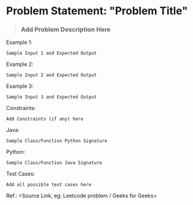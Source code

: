 # Problem Statement: "Problem Title"

> ### Add Problem Description Here

Example 1:
```
Sample Input 1 and Expected Output
```


Example 2:
```
Sample Input 2 and Expected Output
```

Example 3:
```
Sample Input 3 and Expected Output
```


Constraints:
```
Add Constraints (if any) here
```


Java:
```
Sample Class/Function Python Signature
```

Python:
```
Sample Class/Function Java Signature
 ```

Test Cases:
```
Add all possible test cases here
```

Ref.: <Source Link, eg: Leetcode problem / Geeks for Geeks>
